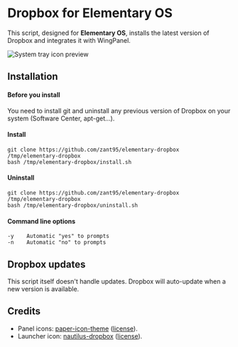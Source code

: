 # Dropbox for Elementary OS
This script, designed for **Elementary OS**, installs the latest version of Dropbox and integrates it with WingPanel.

![System tray icon preview](http://i.imgur.com/hw3iHKK.png)

## Installation
#### Before you install
You need to install git and uninstall any previous version of Dropbox on your system (Software Center, apt-get...).

#### Install
	git clone https://github.com/zant95/elementary-dropbox /tmp/elementary-dropbox
	bash /tmp/elementary-dropbox/install.sh

#### Uninstall
	git clone https://github.com/zant95/elementary-dropbox /tmp/elementary-dropbox
	bash /tmp/elementary-dropbox/uninstall.sh

#### Command line options
	-y    Automatic "yes" to prompts
	-n    Automatic "no" to prompts

## Dropbox updates
This script itself doesn't handle updates. Dropbox will auto-update when a new version is available.

## Credits
* Panel icons: [paper-icon-theme](https://github.com/snwh/paper-icon-theme) ([license](https://raw.githubusercontent.com/snwh/paper-icon-theme/bbb30a7033904b64a0d410dd4081243a5262e461/LICENSE_CCBYSA)).
* Launcher icon: [nautilus-dropbox](https://github.com/dropbox/nautilus-dropbox) ([license](https://raw.githubusercontent.com/dropbox/nautilus-dropbox/48c2d695ab52f36ab1895ce42beacf458aa2700b/COPYING)).
